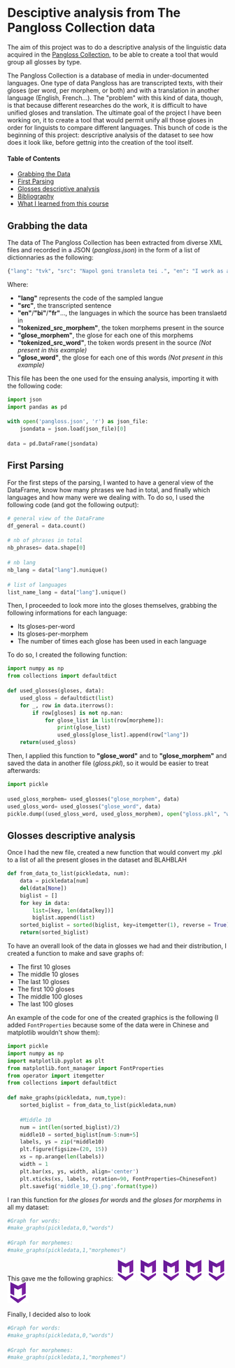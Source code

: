 # Desciptive analysis from The Pangloss Collection data 

The aim of this project was to do a descriptive analysis of the linguistic data acquired in the [Pangloss Collection](https://pangloss.cnrs.fr/index_en.htm "PANGLOSS website"), to be able to create a tool that would group all glosses by type.

The Pangloss Collection is a database of media in under-documented languages. One type of data Pangloss has are transcripted texts, with their gloses (per word, per morphem, or both) and with a translation in another language (English, French...). The "problem" with this kind of data, though, is that because different researches do the work, it is difficult to have unified gloses and translation. The ultimate goal of the project I have been working on, it to create a tool that would permit unify all those gloses in order for linguists to compare different languages. This bunch of code is the beginning of this project: descriptive analysis of the dataset to see how does it look like, before gettnig into the creation of the tool itself.

#### Table of Contents

* [Grabbing the Data](#data)
* [First Parsing](#parse)
* [Glosses descriptive analysis](#gloss)
* [Bibliography](#bibliography)
* [What I learned from this course](#learned)

## <a name="data"></a>Grabbing the data
The data of The Pangloss Collection has been extracted from diverse XML files and recorded in a JSON (*pangloss.json*) in the form of a list of dictionnaries as the following:
```python
{"lang": "tvk", "src": "Napol goni transleta tei .", "en": "I work as a translator", "bi": "mi wok olsem wan translator", "tokenized_src_morphem": ["na", "pol", "goni", "transleta", "tei"], "glose_morphem": ["1s.nfut", "work", "3s.be_like.ind", "translator", "one"]}
```
Where: 
* **"lang"** represents the code of the sampled langue
* **"src"**, the transcripted sentence
* **"en"**/**"bi"**/**"fr"**..., the languages in which the source has been translaetd in
* **"tokenized_src_morphem"**, the token morphems present in the source
* **"glose_morphem"**, the glose for each one of this morphems
* **"tokenized_src_word"**, the token words present in the source *(Not present in this example)*
* **"glose_word"**, the glose for each one of this words *(Not present in this example)*

This file has been the one used for the ensuing analysis, importing it with the following code:
```python
import json
import pandas as pd

with open('pangloss.json', 'r') as json_file:
    jsondata = json.load(json_file)[0]

data = pd.DataFrame(jsondata)
```

## <a name="parse"></a>First Parsing
For the first steps of the parsing, I wanted to have a general view of the DataFrame, know how many phrases we had in total, and finally which languages and how many were we dealing with. To do so, I used the following code (and got the following output):
```python
# general view of the DataFrame
df_general = data.count()

# nb of phrases in total
nb_phrases= data.shape[0]

# nb lang
nb_lang = data["lang"].nunique()

# list of languages
list_name_lang = data["lang"].unique() 
```
Then, I proceeded to look more into the gloses themselves, grabbing the following informations for each language:
* Its gloses-per-word
* Its gloses-per-morphem
* The number of times each glose has been used in each language

To do so, I created the following function:
```python
import numpy as np
from collections import defaultdict

def used_glosses(gloses, data):
    used_gloss = defaultdict(list)
    for _, row in data.iterrows():
        if row[gloses] is not np.nan:
            for glose_list in list(row[morpheme]):
                print(glose_list)
                used_gloss[glose_list].append(row["lang"])
    return(used_gloss)
```
Then, I applied this function to **"glose_word"** and to **"glose_morphem"** and saved the data in another file (*gloss.pkl*), so it would be easier to treat afterwards:
```python
import pickle

used_gloss_morphem= used_glosses("glose_morphem", data)
used_gloss_word= used_glosses("glose_word", data)
pickle.dump((used_gloss_word, used_gloss_morphem), open("gloss.pkl", "wb"))
```
## <a name="gloss"></a>Glosses descriptive analysis
Once I had the new file, created a new function that would convert my .pkl to a list of all the present gloses in the dataset and BLAHBLAH
```python
def from_data_to_list(pickledata, num):
    data = pickledata[num]
    del(data[None])
    biglist = []
    for key in data:
        list=[key, len(data[key])]
        biglist.append(list)
    sorted_biglist = sorted(biglist, key=itemgetter(1), reverse = True)
    return(sorted_biglist)
```
To have an overall look of the data in glosses we had and their distribution, I created a function to make and save graphs of:
* The first 10 gloses
* The middle 10 gloses
* The last 10 gloses
* The first 100 gloses
* The middle 100 gloses
* The last 100 gloses

An example of the code for one of the created graphics is the following (I added ```FontProperties``` because some of the data were in Chinese and matplotlib wouldn't show them):

```python
import pickle
import numpy as np
import matplotlib.pyplot as plt
from matplotlib.font_manager import FontProperties
from operator import itemgetter
from collections import defaultdict

def make_graphs(pickledata, num,type):
    sorted_biglist = from_data_to_list(pickledata,num)

    #Middle 10
    num = int(len(sorted_biglist)/2)
    middle10 = sorted_biglist[num-5:num+5]
    labels, ys = zip(*middle10)
    plt.figure(figsize=(20, 15))
    xs = np.arange(len(labels))
    width = 1
    plt.bar(xs, ys, width, align='center')
    plt.xticks(xs, labels, rotation=90, FontProperties=ChineseFont)
    plt.savefig('middle_10_{}.png'.format(type))
```
I ran this function for *the gloses for words* and *the gloses for morphems* in all my dataset:
```python
#Graph for words:
#make_graphs(pickledata,0,"words")

#Graph for morphemes:
#make_graphs(pickledata,1,"morphemes")
```
This gave me the following graphics:
![First 10 gloses](https://github.com/adam-p/markdown-here/raw/master/src/common/images/icon48.png "Logo Title Text 1")
![Middle 10 gloses](https://github.com/adam-p/markdown-here/raw/master/src/common/images/icon48.png "Logo Title Text 1")
![Last 10 gloses](https://github.com/adam-p/markdown-here/raw/master/src/common/images/icon48.png "Logo Title Text 1")
![First 100 gloses](https://github.com/adam-p/markdown-here/raw/master/src/common/images/icon48.png "Logo Title Text 1")
![Middle 100 gloses](https://github.com/adam-p/markdown-here/raw/master/src/common/images/icon48.png "Logo Title Text 1")
![Last 100 gloses](https://github.com/adam-p/markdown-here/raw/master/src/common/images/icon48.png "Logo Title Text 1")

Finally, I decided also to look 

```python
#Graph for words:
#make_graphs(pickledata,0,"words")

#Graph for morphemes:
#make_graphs(pickledata,1,"morphemes")
```
